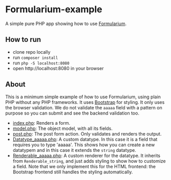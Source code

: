 # Formularium-example

A simple pure PHP app showing how to use [Formularium](https://github.com/Corollarium/Formularium).

## How to run

- clone repo locally
- run `composer install`
- run `php -S localhost:8080`
- open http://localhost:8080 in your browser

## About

This is a minimum simple example of how to use Formularium, using plain PHP without any PHP frameworks. It uses [Bootstrap](https://getbootstrap.com/) for styling. It only uses the browser validation. We do not validate the `aaaaa` field with a pattern on purpose so you can submit and see the backend validation too.

- [index.php](https://github.com/Corollarium/Formularium-example/blob/master/index.php): Renders a form.
- [model.php](https://github.com/Corollarium/Formularium-example/blob/master/model.php): The object model, with all its fields.
- [post.php](https://github.com/Corollarium/Formularium-example/blob/master/post.php): The post form action. Only validates and renders the output.
- [Datatype_aaaaa.php](https://github.com/Corollarium/Formularium-example/blob/master/Datatype_aaaaa.php): A custom datatype. In this case it is a field that requires you to 
type 'aaaaa'. This shows how you can create a new datatypem and in this case it extends the `string` datatype.
- [Renderable_aaaaa.php](https://github.com/Corollarium/Formularium-example/blob/master/Renderable_aaaaa.php): A custom renderer for the datatype. It inherits from `Renderable_string`, and just adds styling to show how to customize a field. Note that we only implement this for the HTML frontend: the Bootstrap frontend still handles the styling automatically. 
